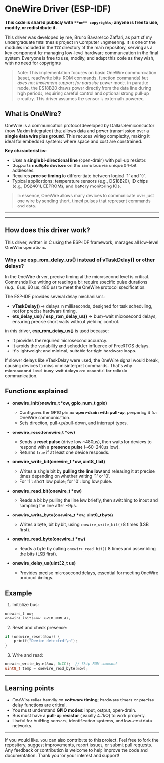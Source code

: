# OneWire Driver (ESP-IDF)

**This code is shared publicly with `**no** copyrights`; anyone is free to use, modify, or redistribute it.**

This driver was developed by me, Bruno Bavaresco Zaffari, as part of my undergraduate final thesis project in Computer Engineering. It is one of the modules included in the `TCC` directory of the main repository, serving as a key component for managing low-level hardware communication in the final system. Everyone is free to use, modify, and adapt this code as they wish, with no need for copyrights.

>Note: This implementation focuses on basic OneWire communication (reset, read/write bits, ROM commands, function commands) but *does not implement support for parasite power* mode. In parasite mode, the DS18B20 draws power directly from the data line during high periods, requiring careful control and optional strong pull-up circuitry. This driver assumes the sensor is externally powered.

## What is OneWire?

OneWire is a communication protocol developed by Dallas Semiconductor (now Maxim Integrated) that allows data and power transmission over a **single data wire plus ground**. This reduces wiring complexity, making it ideal for embedded systems where space and cost are constrained.

**Key characteristics:**

* Uses a **single bi-directional line** (open-drain) with pull-up resistor.
* Supports **multiple devices** on the same bus via unique 64-bit addresses.
* Requires **precise timing** to differentiate between logical '1' and '0'.
* Typical applications: temperature sensors (e.g., DS18B20), ID chips (e.g., DS2401), EEPROMs, and battery monitoring ICs.

> In essence, OneWire allows many devices to communicate over just one wire by sending short, timed pulses that represent commands and data.

---
---
## How does this driver work?

This driver, written in C using the ESP-IDF framework, manages all low-level OneWire operations:

### Why use **esp\_rom\_delay\_us()** instead of **vTaskDelay()** or other delays?

In the OneWire driver, precise timing at the microsecond level is critical. Commands like writing or reading a bit require specific pulse durations (e.g., 6 µs, 60 µs, 480 µs) to meet the OneWire protocol specification.

The ESP-IDF provides several delay mechanisms:

* **vTaskDelay()** → delays in milliseconds, designed for task scheduling, not for precise hardware timing.
* **ets\_delay\_us() / esp\_rom\_delay\_us()** → busy-wait microsecond delays, ensuring precise short waits without yielding control.

In this driver, **esp\_rom\_delay\_us()** is used because:
* It provides the required microsecond accuracy.
* It avoids the variability and scheduler influence of FreeRTOS delays.
* It's lightweight and minimal, suitable for tight hardware loops.

If slower delays like vTaskDelay were used, the OneWire signal would break, causing devices to miss or misinterpret commands. That's why microsecond-level busy-wait delays are essential for reliable communication.

## Functions explained

* **onewire\_init(onewire\_t \*ow, gpio\_num\_t gpio)**

    * Configures the GPIO pin as **open-drain with pull-up**, preparing it for OneWire communication.
    * Sets direction, pull-up/pull-down, and interrupt types.

* **onewire\_reset(onewire\_t \*ow)**

    * Sends a **reset pulse** (drive low \~480µs), then waits for devices to respond with a **presence pulse** (\~60–240µs low).
    * Returns `true` if at least one device responds.

* **onewire\_write\_bit(onewire\_t \*ow, uint8\_t bit)**

    * Writes a single bit by **pulling the line low** and releasing it at precise times depending on whether writing '1' or '0'.
    * For '1': short low pulse; for '0': long low pulse.

* **onewire\_read\_bit(onewire\_t \*ow)**

    * Reads a bit by pulling the line low briefly, then switching to input and sampling the line after \~9µs.

* **onewire\_write\_byte(onewire\_t \*ow, uint8\_t byte)**

    * Writes a byte, bit by bit, using `onewire_write_bit()` 8 times (LSB first).

* **onewire\_read\_byte(onewire\_t \*ow)**

    * Reads a byte by calling `onewire_read_bit()` 8 times and assembling the bits (LSB first).

* **onewire\_delay\_us(uint32\_t us)**

    * Provides precise microsecond delays, essential for meeting OneWire protocol timings.

## Example

1. Initialize bus:

```c
onewire_t ow;
onewire_init(&ow, GPIO_NUM_4);
```

2. Reset and check presence:

```c
if (onewire_reset(&ow)) {
    printf("Device detected!\n");
}
```

3. Write and read:

```c
onewire_write_byte(&ow, 0xCC);  // Skip ROM command
uint8_t temp = onewire_read_byte(&ow);
```
---
## Learning points

* OneWire relies heavily on **software timing**; hardware timers or precise delay functions are critical.
* You must understand **GPIO modes**: input, output, open-drain.
* Bus must have a **pull-up resistor** (usually 4.7kΩ) to work properly.
* Useful for building sensors, identification systems, and low-cost data networks.

---
If you would like, you can also contribute to this project. Feel free to fork the repository, suggest improvements, report issues, or submit pull requests. Any feedback or contribution is welcome to help improve the code and documentation. Thank you for your interest and support!
